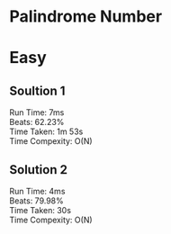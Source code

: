 Palindrome Number
=========
# Easy
## Soultion 1 
Run Time: 7ms   
Beats: 62.23%   
Time Taken: 1m 53s     
Time Compexity: O(N)      
## Solution 2
Run Time: 4ms     
Beats: 79.98%       
Time Taken: 30s       
Time Compexity: O(N)    
